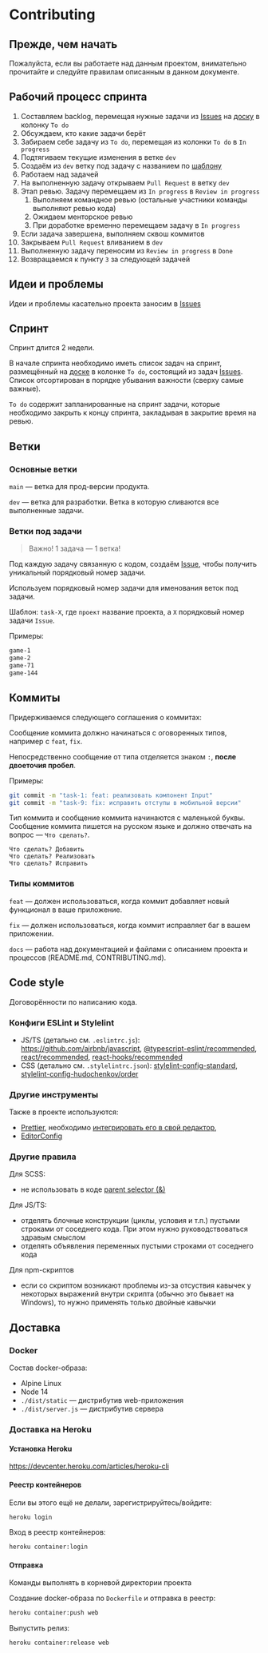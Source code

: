 # Contributing

## Прежде, чем начать

Пожалуйста, если вы работаете над данным проектом,
внимательно прочитайте и следуйте правилам описанным в данном документе.

## Рабочий процесс спринта

1. Составляем backlog, перемещая нужные задачи из [Issues](https://github.com/Minneapolis-7/game/issues) на [доску](https://github.com/orgs/Minneapolis-7/projects/1) в колонку `To do`
2. Обсуждаем, кто какие задачи берёт
3. Забираем себе задачу из `To do`, перемещая из колонки `To do` в `In progress`
4. Подтягиваем текущие изменения в ветке `dev`
5. Создаём из `dev` ветку под задачу с названием по [шаблону](#ветки-под-задачи)
6. Работаем над задачей
7. На выполненную задачу открываем `Pull Request` в ветку `dev`
8. Этап ревью. Задачу перемещаем из `In progress` в `Review in progress`
   1. Выполняем командное ревью (остальные участники команды выполняют ревью кода)
   2. Ожидаем менторское ревью
   3. При доработке временно перемещаем задачу в `In progress`
9. Если задача завершена, выполняем сквош коммитов
10. Закрываем `Pull Request` вливанием в `dev`
11. Выполненную задачу переносим из `Review in progress` в `Done`
12. Возвращаемся к пункту `3` за следующей задачей

## Идеи и проблемы

Идеи и проблемы касательно проекта заносим в [Issues](https://github.com/Minneapolis-7/game/issues)

## Спринт

Спринт длится 2 недели.

В начале спринта необходимо иметь список задач на спринт,
размещённый на [доске](https://github.com/orgs/Minneapolis-7/projects/1) в колонке `To do`,
состоящий из задач [Issues](https://github.com/Minneapolis-7/game/issues).
Список отсортирован в порядке убывания важности (сверху самые важные).

`To do` содержит запланированные на спринт задачи,
которые необходимо закрыть к концу спринта,
закладывая в закрытие время на ревью.

## Ветки

### Основные ветки

`main` — ветка для прод-версии продукта.

`dev` — ветка для разработки. Ветка в которую сливаются все выполненные задачи.

### Ветки под задачи

> Важно! 1 задача — 1 ветка!

Под каждую задачу связанную с кодом, создаём [Issue](https://github.com/Minneapolis-7/game/issues),
чтобы получить уникальный порядковый номер задачи.

Используем порядковый номер задачи для именования веток под задачи.

Шаблон: `task-X`, где `проект` название проекта, а `X` порядковый номер задачи `Issue`.

Примеры:

```bash
game-1
game-2
game-71
game-144
```

## Коммиты

Придерживаемся следующего соглашения о коммитах:

Сообщение коммита должно начинаться с оговоренных типов, например с `feat`, `fix`.

Непосредственно сообщение от типа отделяется знаком `:`, **после двоеточия пробел**.

Примеры:

```bash
git commit -m "task-1: feat: реализовать компонент Input"
git commit -m "task-9: fix: исправить отступы в мобильной версии"
```

Тип коммита и сообщение коммита начинаются с маленькой буквы.
Сообщение коммита пишется на русском языке и должно отвечать на вопрос — `Что сделать?`.

```text
Что сделать? Добавить
Что сделать? Реализовать
Что сделать? Исправить
```

### Типы коммитов

`feat` — должен использоваться, когда коммит добавляет новый функционал в ваше приложение.

`fix` — должен использоваться, когда коммит исправляет баг в вашем приложении.

`docs` — работа над документацией и файлами с описанием проекта и процессов (README.md, CONTRIBUTING.md).

## Code style

Договорённости по написанию кода.

### Конфиги ESLint и Stylelint

- JS/TS (детально см. `.eslintrc.js`): https://github.com/airbnb/javascript, [@typescript-eslint/recommended](https://github.com/typescript-eslint/typescript-eslint/tree/master/packages/eslint-plugin/src/configs#recommended), [react/recommended](https://github.com/yannickcr/eslint-plugin-react), [react-hooks/recommended](https://www.npmjs.com/package/eslint-plugin-react-hooks)
- CSS (детально см. `.stylelintrc.json`): [stylelint-config-standard](https://github.com/stylelint/stylelint-config-standard), [stylelint-config-hudochenkov/order](https://github.com/hudochenkov/stylelint-order/tree/master/rules/order)

### Другие инструменты

Также в проекте используются:

- [Prettier](https://prettier.io/), необходимо [интегрировать его в свой редактор](https://prettier.io/docs/en/editors.html), 
- [EditorConfig](https://editorconfig.org/)

### Другие правила

Для SCSS:

- не использовать в коде [parent selector (&)](https://sass-lang.com/documentation/style-rules/parent-selector)

Для JS/TS:

- отделять блочные конструкции (циклы, условия и т.п.) пустыми строками от соседнего кода. При этом нужно руководствоваться здравым смыслом
- отделять объявления переменных пустыми строками от соседнего кода

Для npm-скриптов

- если со скриптом возникают проблемы из-за отсуствия кавычек у некоторых выражений внутри скрипта (обычно это бывает на Windows), то нужно применять только двойные кавычки

## Доставка

### Docker

Состав docker-образа:

* Alpine Linux
* Node 14
* `./dist/static` — дистрибутив web-приложения
* `./dist/server.js` — дистрибутив сервера

### Доставка на Heroku

#### Установка Heroku

https://devcenter.heroku.com/articles/heroku-cli

#### Реестр контейнеров

Если вы этого ещё не делали, зарегистрируйтесь/войдите:

```bash
heroku login
```

Вход в реестр контейнеров:

```bash
heroku container:login
```

#### Отправка

Команды выполнять в корневой директории проекта

Создание docker-образа по `Dockerfile` и отправка в реестр:

```bash
heroku container:push web
```

Выпустить релиз:

```bash
heroku container:release web
```

